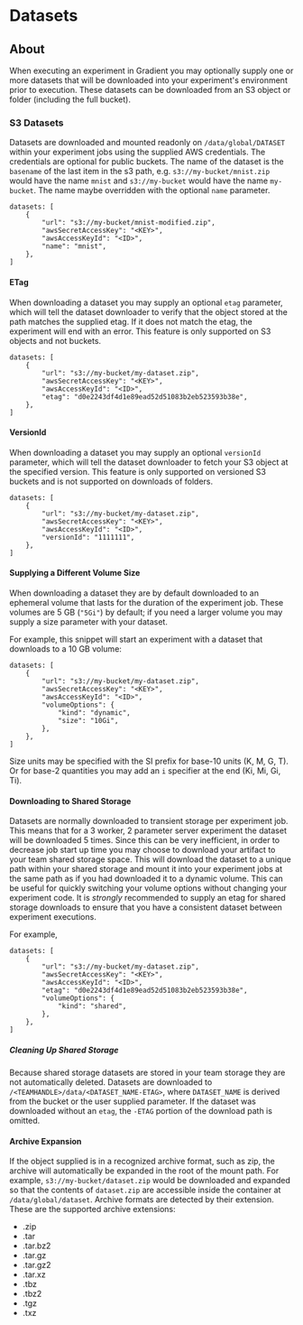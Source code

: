 # Datasets

## About

When executing an experiment in Gradient you may optionally supply one or more datasets that will be downloaded into your experiment's environment prior to execution.
These datasets can be downloaded from an S3 object or folder (including the full bucket).

### S3 Datasets

Datasets are downloaded and mounted readonly on `/data/global/DATASET` within your experiment jobs using the supplied AWS credentials.
The credentials are optional for public buckets.
The name of the dataset is the `basename` of the last item in the s3 path, e.g. `s3://my-bucket/mnist.zip` would have the name `mnist` and `s3://my-bucket` would have the name `my-bucket`.
The name maybe overridden with the optional `name` parameter.

```
datasets: [
    {
        "url": "s3://my-bucket/mnist-modified.zip",
        "awsSecretAccessKey": "<KEY>",
        "awsAccessKeyId": "<ID>",
        "name": "mnist",
    },
]
```

#### ETag

When downloading a dataset you may supply an optional `etag` parameter, which will tell the dataset downloader to verify that the object stored at the path matches the supplied etag.
If it does not match the etag, the experiment will end with an error.
This feature is only supported on S3 objects and not buckets.

```
datasets: [
    {
        "url": "s3://my-bucket/my-dataset.zip",
        "awsSecretAccessKey": "<KEY>",
        "awsAccessKeyId": "<ID>",
        "etag": "d0e2243df4d1e89ead52d51083b2eb523593b38e",
    },
]
```

#### VersionId

When downloading a dataset you may supply an optional `versionId` parameter, which will tell the dataset downloader to fetch your S3 object at the specified version.
This feature is only supported on versioned S3 buckets and is not supported on downloads of folders.

```
datasets: [
    {
        "url": "s3://my-bucket/my-dataset.zip",
        "awsSecretAccessKey": "<KEY>",
        "awsAccessKeyId": "<ID>",
        "versionId": "1111111",
    },
]
```

#### Supplying a Different Volume Size

When downloading a dataset they are by default downloaded to an ephemeral volume that lasts for the duration of the experiment job.
These volumes are 5 GB (`"5Gi"`) by default; if you need a larger volume you may supply a size parameter with your dataset.

For example, this snippet will start an experiment with a dataset that downloads to a 10 GB volume:

```
datasets: [
    {
        "url": "s3://my-bucket/my-dataset.zip",
        "awsSecretAccessKey": "<KEY>",
        "awsAccessKeyId": "<ID>",
        "volumeOptions": {
            "kind": "dynamic",
            "size": "10Gi",
        },
    },
]
```

Size units may be specified with the SI prefix for base-10 units (K, M, G, T).
Or for base-2 quantities you may add an `i` specifier at the end (Ki, Mi, Gi, Ti).

#### Downloading to Shared Storage

Datasets are normally downloaded to transient storage per experiment job.
This means that for a 3 worker, 2 parameter server experiment the dataset will be downloaded 5 times.
Since this can be very inefficient, in order to decrease job start up time you may choose to download your artifact to your team shared storage space.
This will download the dataset to a unique path within your shared storage and mount it into your experiment jobs at the same path as if you had downloaded it to a dynamic volume.
This can be useful for quickly switching your volume options without changing your experiment code.
It is *strongly* recommended to supply an etag for shared storage downloads to ensure that you have a consistent dataset between experiment executions.

For example,

```
datasets: [
    {
        "url": "s3://my-bucket/my-dataset.zip",
        "awsSecretAccessKey": "<KEY>",
        "awsAccessKeyId": "<ID>",
        "etag": "d0e2243df4d1e89ead52d51083b2eb523593b38e",
        "volumeOptions": {
            "kind": "shared",
        },
    },
]
```

##### Cleaning Up Shared Storage

Because shared storage datasets are stored in your team storage they are not automatically deleted.
Datasets are downloaded to `/<TEAMHANDLE>/data/<DATASET_NAME-ETAG>`, where `DATASET_NAME` is derived from the bucket or the user supplied parameter.
If the dataset was downloaded without an `etag`, the `-ETAG` portion of the download path is omitted.

#### Archive Expansion

If the object supplied is in a recognized archive format, such as zip, the archive will automatically be expanded in the root of the mount path.
For example, `s3://my-bucket/dataset.zip` would be downloaded and expanded so that the contents of `dataset.zip` are accessible inside the container at `/data/global/dataset`.
Archive formats are detected by their extension. These are the supported archive extensions:
* .zip
* .tar
* .tar.bz2
* .tar.gz
* .tar.gz2
* .tar.xz
* .tbz
* .tbz2
* .tgz
* .txz
